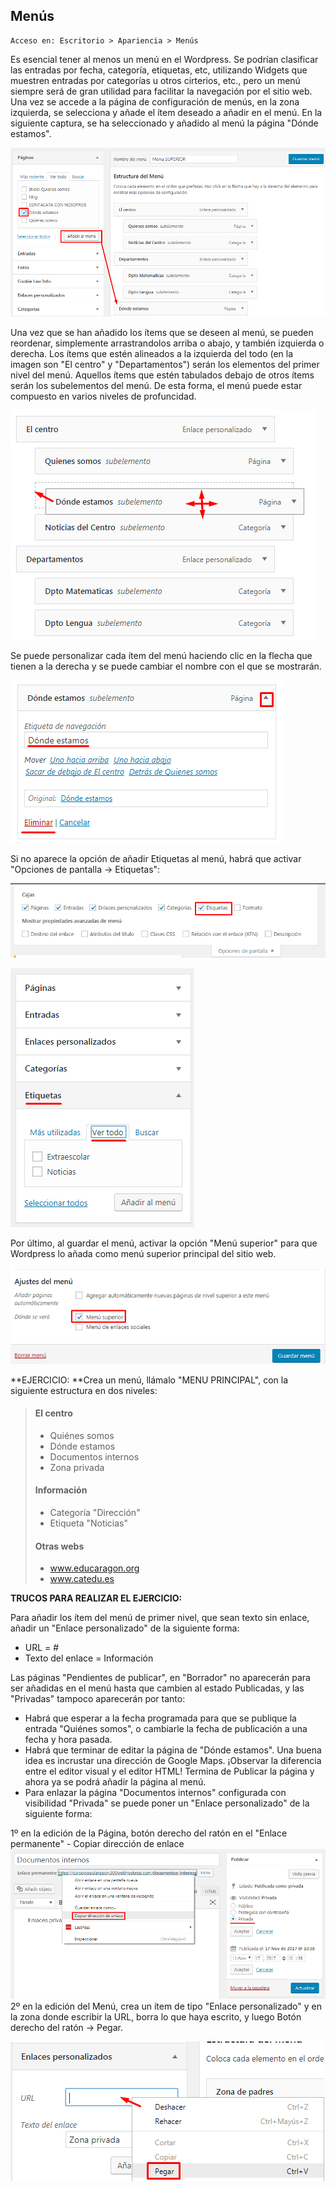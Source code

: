 ## Menús

```
Acceso en: Escritorio > Apariencia > Menús
```

Es esencial tener al menos un menú en el Wordpress. Se podrían  clasificar las entradas por fecha, categoría, etiquetas, etc, utilizando Widgets que muestren entradas por categorías u otros cirterios, etc., pero un menú siempre será de gran utilidad para facilitar la navegación por el sitio web. Una vez se accede a la página de configuración de menús, en la zona izquierda, se selecciona y añade el ítem deseado a añadir en el menú. En la siguiente captura, se ha seleccionado y añadido al menú la página "Dónde estamos".

![](/assets/crear-menu-1.png)

Una vez que se han añadido los ítems que se deseen al menú, se pueden reordenar, simplemente arrastrandolos arriba o abajo, y también izquierda o derecha. Los ítems que estén alineados a la izquierda del todo \(en la imagen son "El centro" y "Departamentos"\) serán los elementos del primer nivel del menú. Aquellos ítems que estén tabulados debajo de otros ítems serán los subelementos del menú. De esta forma, el menú puede estar compuesto en varios niveles de profuncidad.

![](/assets/crear-menu-2.png)

Se puede personalizar cada ítem del menú haciendo clic en la flecha que tienen a la derecha y se puede cambiar el nombre con el que se mostrarán.

![](/assets/crear-menu-3.png)

Si no aparece la opción de añadir Etiquetas al menú, habrá que activar  "Opciones de pantalla -&gt; Etiquetas":

![](/assets/menu-etiquetas-1.png)

![](/assets/menu-etiquetas-2.png)

Por último, al guardar el menú, activar la opción "Menú superior" para que Wordpress lo añada como menú superior principal del sitio web.

![](/assets/menu-guardar.png)

**EJERCICIO: **Crea un menú, llámalo "MENU PRINCIPAL", con la siguiente estructura en dos niveles:

> #### El centro
>
> * Quiénes somos
> * Dónde estamos
> * Documentos internos
> * Zona privada
>
> #### Información
>
> * Categoría "Dirección"
> * Etiqueta "Noticias"
>
> #### Otras webs
>
> * www.educaragon.org
> * www.catedu.es

**TRUCOS PARA REALIZAR EL EJERCICIO:**

Para añadir los ítem del menú de primer nivel, que sean texto sin enlace, añadir un "Enlace personalizado" de la siguiente forma:

* URL = \#
* Texto del enlace = Información

Las páginas "Pendientes de publicar", en "Borrador" no aparecerán para ser añadidas en el menú hasta que cambien al estado Publicadas, y las "Privadas" tampoco aparecerán por tanto:

* Habrá que esperar a la fecha programada para que se publique la entrada "Quiénes somos", o cambiarle la fecha de publicación a una fecha y hora pasada.
* Habrá que terminar de editar la página de "Dónde estamos". Una buena idea es incrustar una dirección de Google Maps.  ¡Observar la diferencia entre el editor visual y el editor HTML! Termina de Publicar la página y ahora ya se podrá añadir la página al menú.
* Para enlazar la página "Documentos internos" configurada con visibilidad "Privada" se puede poner un "Enlace personalizado" de la siguiente forma:

1º en la edición de la Página, botón derecho del ratón en el "Enlace permanente" - Copiar dirección de enlace![](/assets/enlace-personalizado-1.png)2º en la edición del Menú, crea un ítem de tipo "Enlace personalizado" y en la zona donde escribir la URL, borra lo que haya escrito, y luego Botón derecho del ratón -&gt; Pegar.

![](/assets/enlace-personalizado-2.png)

